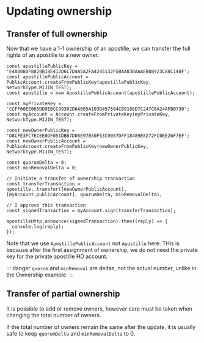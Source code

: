 # Updating ownership

## Transfer of full ownership

Now that we have a 1-1 ownership of an apostille, we can transfer the full rights of an apostille to a new owner.

```JS
const apostillePublicKey = 'E4A0080F882BB18E412D6C7D4A5A2FA4245132F5BAA83BAAAEB08923C88C140F';
const apostillePublicAccount = PublicAccount.createFromPublicKey(apostillePublicKey, NetworkType.MIJIN_TEST);
const apostille = new ApostillePublicAccount(apostillePublicAccount);

const myPrivateKey = 'CCFF60EE065DD9EBCC99302D6A065A103D457504CB9108D7C247C6A24AFB0730';
const myAccount = Account.createFromPrivateKey(myPrivateKey, NetworkType.MIJIN_TEST);

const newOwnerPublicKey = 'D8CFE3FC7ECEE0DF051DBB7D05E97B50F53C9057DFF18489E8272FC0EE26F7EF';
const newOwnerPublicAccount = PublicAccount.createFromPublicKey(newOwnerPublicKey, NetworkType.MIJIN_TEST);

const quorumDelta = 0;
const minRemovalDelta = 0;

// Initiate a transfer of ownership transaction
const transferTransaction = apostille..transfer([newOwnerPublicAccount], [myAccount.publicAccount], quorumDelta, minRemovalDelta);

// I approve this transaction
const signedTransaction = myAccount.sign(transferTransaction);

apostilleHttp.announce(signedTransaction).then((reply) => {
  console.log(reply);
});
```

Note that we use `ApostillePublicAccount` not `Apostille` here. THis is because after the first assignment of ownership, we do not need the private key for the private apostille HD account.

::: danger
`quorum` and `minRemoval` are deltas, not the actual number, unlike in the Ownership example.
:::

## Transfer of partial ownership

It is possible to add or remove owners, however care must be taken when changing the total number of owners.

If the total number of owners remain the same after the update, it is usually safe to keep `quorumDelta` and `minRemovalDelta` to 0.